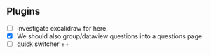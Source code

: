 ## Plugins
- [ ] Investigate excalidraw for here.
- [x] We should also group/dataview questions into a questions page.
- [ ] quick switcher ++